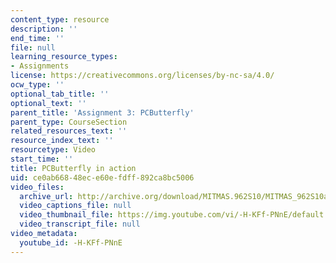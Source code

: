 ```yaml
---
content_type: resource
description: ''
end_time: ''
file: null
learning_resource_types:
- Assignments
license: https://creativecommons.org/licenses/by-nc-sa/4.0/
ocw_type: ''
optional_tab_title: ''
optional_text: ''
parent_title: 'Assignment 3: PCButterfly'
parent_type: CourseSection
related_resources_text: ''
resource_index_text: ''
resourcetype: Video
start_time: ''
title: PCButterfly in action
uid: ce0ab668-48ec-e60e-fdff-892ca8bc5006
video_files:
  archive_url: http://archive.org/download/MITMAS.962S10/MITMAS_962S10assn3_pcbutterfly_vid2_300k.mp4
  video_captions_file: null
  video_thumbnail_file: https://img.youtube.com/vi/-H-KFf-PNnE/default.jpg
  video_transcript_file: null
video_metadata:
  youtube_id: -H-KFf-PNnE
---
```

